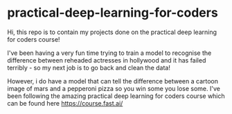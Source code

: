 # practical-deep-learning-for-coders
Hi, this repo is to contain my projects done on the practical deep learning for coders course!

I've been having a very fun time trying to train a model to recognise the difference between reheaded actresses in hollywood and it has failed terribly - so my next job is to go back and clean the data! 

However, i do have a model that can tell the difference between a cartoon image of mars and a pepperoni pizza so you win some you lose some. 
I've been following the amazing practical deep learning for coders course which can be found here https://course.fast.ai/
